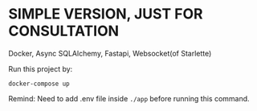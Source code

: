 # SIMPLE VERSION, JUST FOR CONSULTATION

Docker, Async SQLAlchemy, Fastapi, Websocket(of Starlette)

Run this project by:

    docker-compose up

Remind: Need to add .env file inside `./app` before running this command.